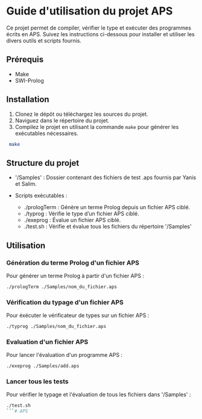 # Guide d'utilisation du projet APS

Ce projet permet de compiler, vérifier le type et exécuter des programmes écrits en APS. Suivez les instructions ci-dessous pour installer et utiliser les divers outils et scripts fournis.

## Prérequis

- Make
- SWI-Prolog

## Installation

1. Clonez le dépôt ou téléchargez les sources du projet.
2. Naviguez dans le répertoire du projet.
3. Compilez le projet en utilisant la commande `make` pour générer les exécutables nécessaires.

```bash
 make
```
## Structure du projet

- '/Samples' : Dossier contenant des fichiers de test .aps fournis par Yanis et Salim.
- Scripts exécutables :

    - ./prologTerm : Génère un terme Prolog depuis un fichier APS ciblé.
    - ./typrog : Vérifie le type d’un fichier APS ciblé.
    - ./exeprog : Évalue un fichier APS ciblé.
    - ./test.sh : Vérifie et évalue tous les fichiers du répertoire '/Samples'
    
## Utilisation
### Génération du terme Prolog d'un fichier APS

Pour générer un terme Prolog à partir d'un fichier APS :

```bash
./prologTerm ./Samples/nom_du_fichier.aps
```
### Vérification du typage d'un fichier APS

Pour éxécuter le vérificateur de types sur un fichier APS :
```bash
./typrog ./Samples/nom_du_fichier.aps
```
### Evaluation d'un fichier APS

Pour lancer l'évaluation d'un programme APS :

```bash
./exeprog ./Samples/add.aps
```

### Lancer tous les tests

Pour vérifier le typage et l'évaluation de tous les fichiers dans '/Samples' :
```bash
./test.sh
```# APS
